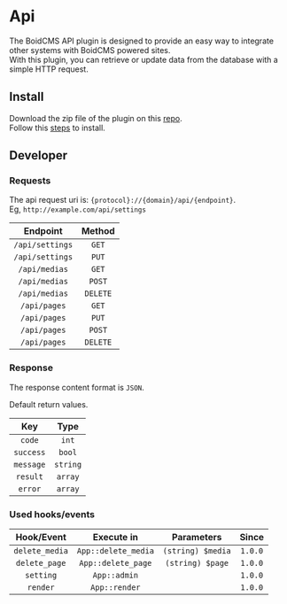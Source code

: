 # Api
The BoidCMS API plugin is designed to provide an easy way to integrate other systems with BoidCMS powered sites.      
With this plugin, you can retrieve or update data from the database with a simple HTTP request.

## Install
Download the zip file of the plugin on this [repo](https://github.com/BoidCMS/api).     
Follow this [steps](plugins/) to install.

## Developer

### Requests
The api request uri is: `{protocol}://{domain}/api/{endpoint}`.    
Eg, `http://example.com/api/settings`

|     Endpoint    |  Method  |
| :-------------: | :------: |
| `/api/settings` |   `GET`  |
| `/api/settings` |   `PUT`  |
|  `/api/medias`  |   `GET`  |
|  `/api/medias`  |  `POST`  |
|  `/api/medias`  | `DELETE` |
|   `/api/pages`  |   `GET`  |
|   `/api/pages`  |   `PUT`  |
|   `/api/pages`  |  `POST`  |
|   `/api/pages`  | `DELETE` |

### Response
The response content format is `JSON`.

Default return values.     

|    Key    |   Type  |
| :-------: | :-----: |
|   `code`  |  `int`  |
|  `success`|  `bool` |
|  `message`| `string`|
|  `result` | `array` |
|   `error` | `array` |


### Used hooks/events

|       Hook/Event     |     Execute in    |     Parameters     |   Since   |
| :------------------: | :---------------: | :----------------: | :-------: |
|    `delete_media`    |`App::delete_media`| `(string) $media`  |  `1.0.0`  |
|     `delete_page`    |`App::delete_page` |  `(string) $page`  |  `1.0.0`  |
|       `setting`      |   `App::admin`    |                    |  `1.0.0`  |
|        `render`      |   `App::render`   |                    |  `1.0.0`  |


